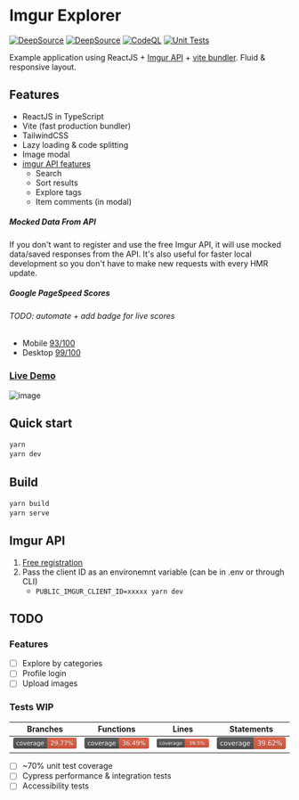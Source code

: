 # Imgur Explorer

[![DeepSource](https://deepsource.io/gh/NazimHAli/imgur-explorer.svg/?label=active+issues&show_trend=true&token=aO_Hx9m4iDxMopueaxAigoGd)](https://deepsource.io/gh/NazimHAli/imgur-explorer)
[![DeepSource](https://deepsource.io/gh/NazimHAli/imgur-explorer.svg/?label=resolved+issues&show_trend=true&token=aO_Hx9m4iDxMopueaxAigoGd)](https://deepsource.io/gh/NazimHAli/imgur-explorer)
[![CodeQL](https://github.com/NazimHAli/imgur-explorer/actions/workflows/codeql-analysis.yml/badge.svg?branch=master)](https://github.com/NazimHAli/imgur-explorer/actions/workflows/codeql-analysis.yml)
[![Unit Tests](https://github.com/NazimHAli/imgur-explorer/actions/workflows/unit-tests.yml/badge.svg)](https://github.com/NazimHAli/imgur-explorer/actions/workflows/unit-tests.yml)

Example application using ReactJS + [Imgur API](https://imgur.com/) + [vite bundler](https://github.com/vitejs/vite). Fluid & responsive layout.

## Features

- ReactJS in TypeScript
- Vite (fast production bundler)
- TailwindCSS
- Lazy loading & code splitting
- Image modal
- [imgur API features](https://api.imgur.com/)
  - Search
  - Sort results
  - Explore tags
  - Item comments (in modal)

##### Mocked Data From API

If you don't want to register and use the free Imgur API, it will use mocked data/saved responses from the API. It's also useful for faster local development so you don't have to make new requests with every HMR update.

##### Google PageSpeed Scores

###### TODO: automate + add badge for live scores

- Mobile [93/100](https://developers.google.com/speed/pagespeed/insights/?url=https%3A%2F%2Fimgur-explorer.vercel.app%2F&tab=mobile)
- Desktop [99/100](https://developers.google.com/speed/pagespeed/insights/?url=https%3A%2F%2Fimgur-explorer.vercel.app%2F&tab=desktop)

### [Live Demo](https://imgur-explorer.vercel.app/)

![image](https://user-images.githubusercontent.com/26750288/138617442-45625d9d-a92b-4011-ba41-875db8862e31.png)

## Quick start

```bash
yarn
yarn dev
```

## Build

```bash
yarn build
yarn serve
```

## Imgur API

1. [Free registration](https://api.imgur.com/oauth2/addclient)
2. Pass the client ID as an environemnt variable (can be in .env or through CLI)
   - `PUBLIC_IMGUR_CLIENT_ID=xxxxx yarn dev`

## TODO

### Features

- [ ] Explore by categories
- [ ] Profile login
- [ ] Upload images

### Tests WIP

| Branches                                                                                                    | Functions                                                                                                     | Lines                                                                                                 | Statements                                                                                                      |
| ----------------------------------------------------------------------------------------------------------- | ------------------------------------------------------------------------------------------------------------- | ----------------------------------------------------------------------------------------------------- | --------------------------------------------------------------------------------------------------------------- |
| ![Coverage: Branches](/coverage/badges/branches.svg) | ![Coverage: Functions](/coverage/badges/functions.svg) | ![Coverage: Lines](/coverage/badges/lines.svg) | ![Coverage: Statements](/coverage/badges/statements.svg) |

- [ ] ~70% unit test coverage
- [ ] Cypress performance & integration tests
- [ ] Accessibility tests
